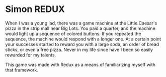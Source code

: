 # Simon REDUX

When I was a young lad, there was a game machine at the Little Caesar's pizza in the strip mall near Big Lots. You paid a quarter, and the machine would light up a sequence of colored buttons. If you repeated the sequence, the machine would respond with a longer one. At a certain point your successes started to reward you with a large soda, an order of bread sticks, or even a free pizza. Never in my life since have I been so easily rewarded for my talents. 

This game was made with Redux as a means of familiarizing myself with that framework. 

